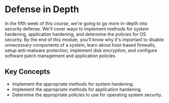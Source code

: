 # Defense in Depth

In the fifth week of this course, we're going to go more in-depth into security defense. We'll cover ways to implement methods for system hardening, application hardening, and determine the policies for OS security. By the end of this module, you'll know why it's important to disable unnecessary components of a system, learn about host-based firewalls, setup anti-malware protection, implement disk encryption, and configure software patch management and application policies.

## Key Concepts

* Implement the appropriate methods for system hardening.
* Implement the appropriate methods for application hardening.
* Determine the appropriate policies to use for operating system security.